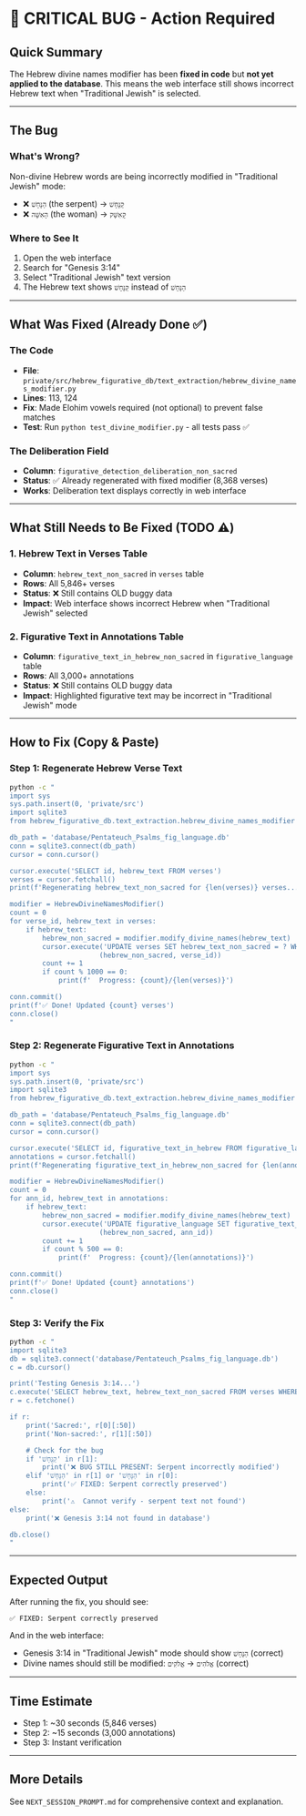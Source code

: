 # 🚨 CRITICAL BUG - Action Required

## Quick Summary
The Hebrew divine names modifier has been **fixed in code** but **not yet applied to the database**. This means the web interface still shows incorrect Hebrew text when "Traditional Jewish" is selected.

---

## The Bug

### What's Wrong?
Non-divine Hebrew words are being incorrectly modified in "Traditional Jewish" mode:
- ❌ `הַנָּחָשׁ` (the serpent) → `קַנָּחָשׁ`
- ❌ `הָאִשָּׁה` (the woman) → `קָאִשָּׁק`

### Where to See It
1. Open the web interface
2. Search for "Genesis 3:14"
3. Select "Traditional Jewish" text version
4. The Hebrew text shows `קַנָּחָשׁ` instead of `הַנָּחָשׁ`

---

## What Was Fixed (Already Done ✅)

### The Code
- **File**: `private/src/hebrew_figurative_db/text_extraction/hebrew_divine_names_modifier.py`
- **Lines**: 113, 124
- **Fix**: Made Elohim vowels required (not optional) to prevent false matches
- **Test**: Run `python test_divine_modifier.py` - all tests pass ✅

### The Deliberation Field
- **Column**: `figurative_detection_deliberation_non_sacred`
- **Status**: ✅ Already regenerated with fixed modifier (8,368 verses)
- **Works**: Deliberation text displays correctly in web interface

---

## What Still Needs to Be Fixed (TODO ⚠️)

### 1. Hebrew Text in Verses Table
- **Column**: `hebrew_text_non_sacred` in `verses` table
- **Rows**: All 5,846+ verses
- **Status**: ❌ Still contains OLD buggy data
- **Impact**: Web interface shows incorrect Hebrew when "Traditional Jewish" selected

### 2. Figurative Text in Annotations Table
- **Column**: `figurative_text_in_hebrew_non_sacred` in `figurative_language` table
- **Rows**: All 3,000+ annotations
- **Status**: ❌ Still contains OLD buggy data
- **Impact**: Highlighted figurative text may be incorrect in "Traditional Jewish" mode

---

## How to Fix (Copy & Paste)

### Step 1: Regenerate Hebrew Verse Text
```bash
python -c "
import sys
sys.path.insert(0, 'private/src')
import sqlite3
from hebrew_figurative_db.text_extraction.hebrew_divine_names_modifier import HebrewDivineNamesModifier

db_path = 'database/Pentateuch_Psalms_fig_language.db'
conn = sqlite3.connect(db_path)
cursor = conn.cursor()

cursor.execute('SELECT id, hebrew_text FROM verses')
verses = cursor.fetchall()
print(f'Regenerating hebrew_text_non_sacred for {len(verses)} verses...')

modifier = HebrewDivineNamesModifier()
count = 0
for verse_id, hebrew_text in verses:
    if hebrew_text:
        hebrew_non_sacred = modifier.modify_divine_names(hebrew_text)
        cursor.execute('UPDATE verses SET hebrew_text_non_sacred = ? WHERE id = ?',
                      (hebrew_non_sacred, verse_id))
        count += 1
        if count % 1000 == 0:
            print(f'  Progress: {count}/{len(verses)}')

conn.commit()
print(f'✅ Done! Updated {count} verses')
conn.close()
"
```

### Step 2: Regenerate Figurative Text in Annotations
```bash
python -c "
import sys
sys.path.insert(0, 'private/src')
import sqlite3
from hebrew_figurative_db.text_extraction.hebrew_divine_names_modifier import HebrewDivineNamesModifier

db_path = 'database/Pentateuch_Psalms_fig_language.db'
conn = sqlite3.connect(db_path)
cursor = conn.cursor()

cursor.execute('SELECT id, figurative_text_in_hebrew FROM figurative_language WHERE figurative_text_in_hebrew IS NOT NULL')
annotations = cursor.fetchall()
print(f'Regenerating figurative_text_in_hebrew_non_sacred for {len(annotations)} annotations...')

modifier = HebrewDivineNamesModifier()
count = 0
for ann_id, hebrew_text in annotations:
    if hebrew_text:
        hebrew_non_sacred = modifier.modify_divine_names(hebrew_text)
        cursor.execute('UPDATE figurative_language SET figurative_text_in_hebrew_non_sacred = ? WHERE id = ?',
                      (hebrew_non_sacred, ann_id))
        count += 1
        if count % 500 == 0:
            print(f'  Progress: {count}/{len(annotations)}')

conn.commit()
print(f'✅ Done! Updated {count} annotations')
conn.close()
"
```

### Step 3: Verify the Fix
```bash
python -c "
import sqlite3
db = sqlite3.connect('database/Pentateuch_Psalms_fig_language.db')
c = db.cursor()

print('Testing Genesis 3:14...')
c.execute('SELECT hebrew_text, hebrew_text_non_sacred FROM verses WHERE reference = \"Genesis 3:14\"')
r = c.fetchone()

if r:
    print('Sacred:', r[0][:50])
    print('Non-sacred:', r[1][:50])

    # Check for the bug
    if 'קַנָּחָשׁ' in r[1]:
        print('❌ BUG STILL PRESENT: Serpent incorrectly modified')
    elif 'הַנָּחָשׁ' in r[1] or 'הַנָּחָשׁ' in r[0]:
        print('✅ FIXED: Serpent correctly preserved')
    else:
        print('⚠️  Cannot verify - serpent text not found')
else:
    print('❌ Genesis 3:14 not found in database')

db.close()
"
```

---

## Expected Output

After running the fix, you should see:
```
✅ FIXED: Serpent correctly preserved
```

And in the web interface:
- Genesis 3:14 in "Traditional Jewish" mode should show `הַנָּחָשׁ` (correct)
- Divine names should still be modified: `אֱלֹהִים` → `אֱלֹקִים` (correct)

---

## Time Estimate
- Step 1: ~30 seconds (5,846 verses)
- Step 2: ~15 seconds (3,000 annotations)
- Step 3: Instant verification

---

## More Details
See `NEXT_SESSION_PROMPT.md` for comprehensive context and explanation.

